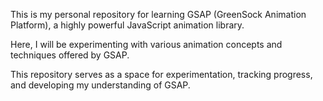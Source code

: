 This is my personal repository for learning GSAP (GreenSock Animation Platform), a highly powerful JavaScript animation library. 

Here, I will be experimenting with various animation concepts and techniques offered by GSAP. 

This repository serves as a space for experimentation, tracking progress, and developing my understanding of GSAP.